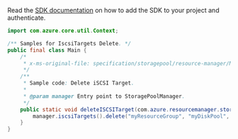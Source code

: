 Read the [SDK documentation](https://github.com/Azure/azure-sdk-for-java/blob/azure-resourcemanager-storagepool_1.0.0-beta.1/sdk/storagepool/azure-resourcemanager-storagepool/README.md) on how to add the SDK to your project and authenticate.

```java
import com.azure.core.util.Context;

/** Samples for IscsiTargets Delete. */
public final class Main {
    /*
     * x-ms-original-file: specification/storagepool/resource-manager/Microsoft.StoragePool/stable/2021-08-01/examples/IscsiTargets_Delete.json
     */
    /**
     * Sample code: Delete iSCSI Target.
     *
     * @param manager Entry point to StoragePoolManager.
     */
    public static void deleteISCSITarget(com.azure.resourcemanager.storagepool.StoragePoolManager manager) {
        manager.iscsiTargets().delete("myResourceGroup", "myDiskPool", "myIscsiTarget", Context.NONE);
    }
}
```
